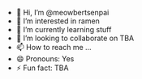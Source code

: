- 👋 Hi, I’m @meowbertsenpai
- 👀 I’m interested in ramen
- 🌱 I’m currently learning stuff
- 💞️ I’m looking to collaborate on TBA
- 📫 How to reach me ...
- 😄 Pronouns: Yes
- ⚡ Fun fact: TBA

<!---
meowbertsenpai/meowbertsenpai is a ✨ special ✨ repository because its `README.md` (this file) appears on your GitHub profile.
You can click the Preview link to take a look at your changes.
--->
